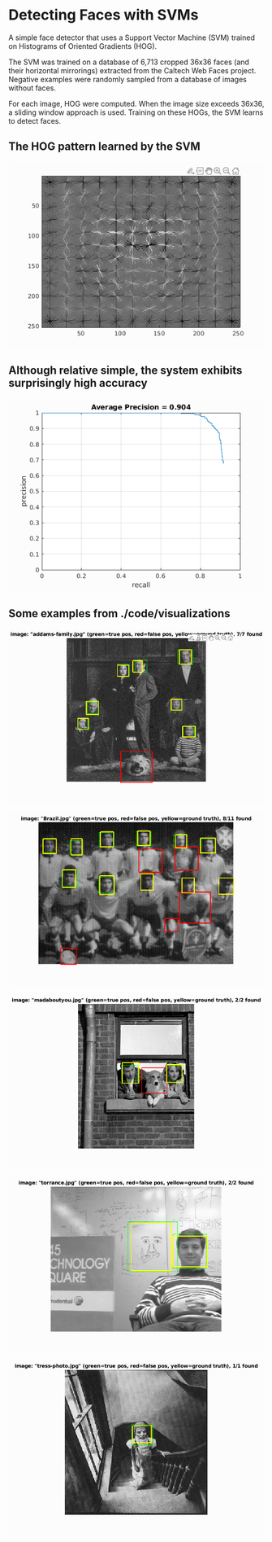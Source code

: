 # Detecting Faces with SVMs

A simple face detector that uses a Support Vector Machine (SVM) trained on Histograms of Oriented Gradients (HOG).

The SVM was trained on a database of 6,713 cropped 36x36 faces (and their horizontal mirrorings) extracted from the Caltech Web Faces project. Negative examples were randomly sampled from a database of images without faces.

For each image, HOG were computed. When the image size exceeds 36x36, a sliding window approach is used. Training on these HOGs, the SVM learns to detect faces.

## The HOG pattern learned by the SVM

![HOG pattern learned by the SVM](./code/visualizations/hog_template.png)

## Although relative simple, the system exhibits surprisingly high accuracy

![average precision graph](./code/visualizations/average_precision.png)

## Some examples from ./code/visualizations

![detection example 1](./code/visualizations/detections_addams-family.jpg.png)

![detection example 2](./code/visualizations/detections_Brazil.jpg.png)

![detection example 3](./code/visualizations/detections_madaboutyou.jpg.png)

![detection example 4](./code/visualizations/detections_torrance.jpg.png)

![detection example 5](./code/visualizations/detections_tress-photo.jpg.png)
